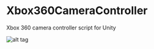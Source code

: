 # Xbox360CameraController
Xbox 360 camera controller script for Unity

![alt tag](http://wiki.unity3d.com/images/a/a7/X360Controller2.png)
